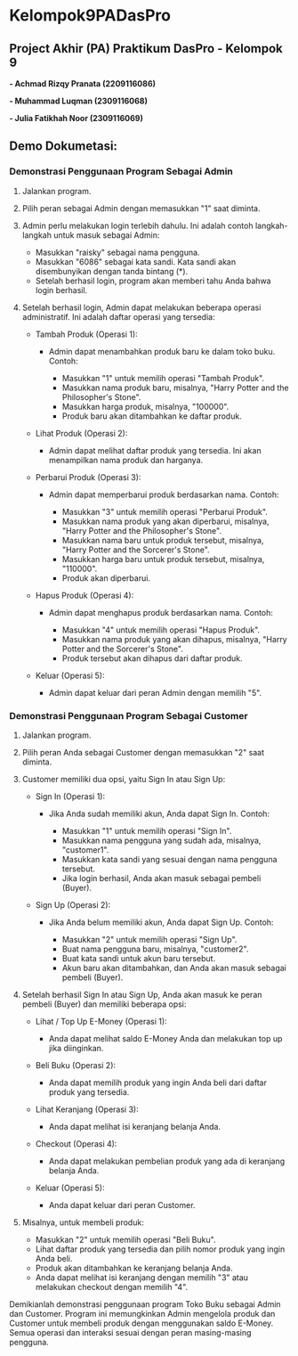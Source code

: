 # Kelompok9PADasPro
## **Project Akhir (PA) Praktikum DasPro - Kelompok 9**

**-  Achmad Rizqy Pranata
   (2209116086)**

**-  Muhammad Luqman
(2309116068)**

**-  Julia Fatikhah Noor
   (2309116069)**

## **Demo Dokumetasi:**

### **Demonstrasi Penggunaan Program Sebagai Admin**

1. Jalankan program.
2. Pilih peran sebagai Admin dengan memasukkan "1" saat diminta.
3. Admin perlu melakukan login terlebih dahulu. Ini adalah contoh langkah-langkah untuk masuk sebagai Admin:

   - Masukkan "raisky" sebagai nama pengguna.
   - Masukkan "6086" sebagai kata sandi. Kata sandi akan disembunyikan dengan tanda bintang (*).
   - Setelah berhasil login, program akan memberi tahu Anda bahwa login berhasil.

4. Setelah berhasil login, Admin dapat melakukan beberapa operasi administratif. Ini adalah daftar operasi yang tersedia:
   - Tambah Produk (Operasi 1):

      - Admin dapat menambahkan produk baru ke dalam toko buku. Contoh:

         - Masukkan "1" untuk memilih operasi "Tambah Produk".
         - Masukkan nama produk baru, misalnya, "Harry Potter and the Philosopher's Stone".
         - Masukkan harga produk, misalnya, "100000".
         - Produk baru akan ditambahkan ke daftar produk.

   - Lihat Produk (Operasi 2):

      - Admin dapat melihat daftar produk yang tersedia. Ini akan menampilkan nama produk dan harganya.

   - Perbarui Produk (Operasi 3):

      - Admin dapat memperbarui produk berdasarkan nama. Contoh:

         - Masukkan "3" untuk memilih operasi "Perbarui Produk".
         - Masukkan nama produk yang akan diperbarui, misalnya, "Harry Potter and the Philosopher's Stone".
         - Masukkan nama baru untuk produk tersebut, misalnya, "Harry Potter and the Sorcerer's Stone".
         - Masukkan harga baru untuk produk tersebut, misalnya, "110000".
         - Produk akan diperbarui.

   - Hapus Produk (Operasi 4):

      - Admin dapat menghapus produk berdasarkan nama. Contoh:

         - Masukkan "4" untuk memilih operasi "Hapus Produk".
         - Masukkan nama produk yang akan dihapus, misalnya, "Harry Potter and the Sorcerer's Stone".
         - Produk tersebut akan dihapus dari daftar produk.

   - Keluar (Operasi 5):

      - Admin dapat keluar dari peran Admin dengan memilih "5".

### **Demonstrasi Penggunaan Program Sebagai Customer**

1. Jalankan program.
2. Pilih peran Anda sebagai Customer dengan memasukkan "2" saat diminta.
3. Customer memiliki dua opsi, yaitu Sign In atau Sign Up:
   - Sign In (Operasi 1):

      - Jika Anda sudah memiliki akun, Anda dapat Sign In. Contoh:

         - Masukkan "1" untuk memilih operasi "Sign In".
         - Masukkan nama pengguna yang sudah ada, misalnya, "customer1".
         - Masukkan kata sandi yang sesuai dengan nama pengguna tersebut.
         - Jika login berhasil, Anda akan masuk sebagai pembeli (Buyer).

   - Sign Up (Operasi 2):

      - Jika Anda belum memiliki akun, Anda dapat Sign Up. Contoh:

         - Masukkan "2" untuk memilih operasi "Sign Up".
         - Buat nama pengguna baru, misalnya, "customer2".
         - Buat kata sandi untuk akun baru tersebut.
         - Akun baru akan ditambahkan, dan Anda akan masuk sebagai pembeli (Buyer).

4. Setelah berhasil Sign In atau Sign Up, Anda akan masuk ke peran pembeli (Buyer) dan memiliki beberapa opsi:

   - Lihat / Top Up E-Money (Operasi 1):

      - Anda dapat melihat saldo E-Money Anda dan melakukan top up jika diinginkan.

   - Beli Buku (Operasi 2):

      - Anda dapat memilih produk yang ingin Anda beli dari daftar produk yang tersedia.

   - Lihat Keranjang (Operasi 3):

      - Anda dapat melihat isi keranjang belanja Anda.

   - Checkout (Operasi 4):

      - Anda dapat melakukan pembelian produk yang ada di keranjang belanja Anda.

   - Keluar (Operasi 5):

      - Anda dapat keluar dari peran Customer.

5. Misalnya, untuk membeli produk:

   - Masukkan "2" untuk memilih operasi "Beli Buku".
   - Lihat daftar produk yang tersedia dan pilih nomor produk yang ingin Anda beli.
   - Produk akan ditambahkan ke keranjang belanja Anda.
   - Anda dapat melihat isi keranjang dengan memilih "3" atau melakukan checkout dengan memilih "4".

Demikianlah demonstrasi penggunaan program Toko Buku sebagai Admin dan Customer. Program ini memungkinkan Admin mengelola produk dan Customer untuk membeli produk dengan menggunakan saldo E-Money. Semua operasi dan interaksi sesuai dengan peran masing-masing pengguna.
